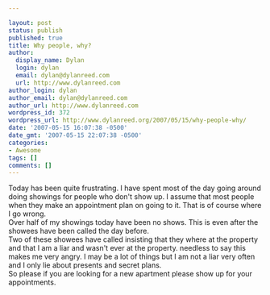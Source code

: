 ```yaml
---

layout: post
status: publish
published: true
title: Why people, why?
author:
  display_name: Dylan
  login: dylan
  email: dylan@dylanreed.com
  url: http://www.dylanreed.com
author_login: dylan
author_email: dylan@dylanreed.com
author_url: http://www.dylanreed.com
wordpress_id: 372
wordpress_url: http://www.dylanreed.org/2007/05/15/why-people-why/
date: '2007-05-15 16:07:38 -0500'
date_gmt: '2007-05-15 22:07:38 -0500'
categories:
- Awesome
tags: []
comments: []
---
```


Today has been quite frustrating. I have spent most of the day going around doing showings for people who don't show up. I assume that most people when they make an appointment plan on going to it. That is of course where I go wrong.  
Over half of my showings today have been no shows. This is even after the showees have been called the day before.  
Two of these showees have called insisting that they where at the property and that I am a liar and wasn't ever at the property. needless to say this makes me very angry. I may be a lot of things but I am not a liar very often and I only lie about presents and secret plans.  
So please if you are looking for a new apartment please show up for your appointments.
